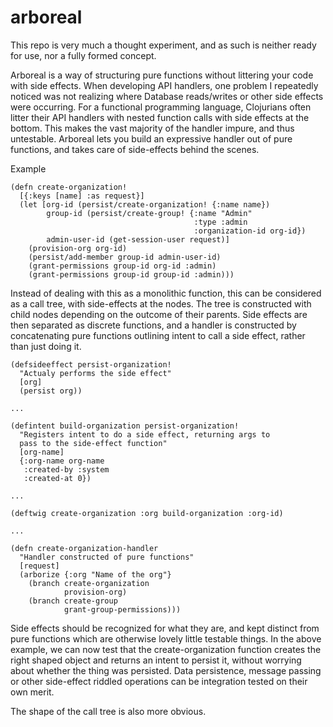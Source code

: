 # arboreal

This repo is very much a thought experiment, and as such is neither ready
for use, nor a fully formed concept.

Arboreal is a way of structuring pure functions without littering your code with
side effects. When developing API handlers, one problem I repeatedly noticed
was not realizing where Database reads/writes or other side effects were
occurring. For a functional programming language, Clojurians often litter
their API handlers with nested function calls with side effects at the bottom.
This makes the vast majority of the handler impure, and thus untestable.
Arboreal lets you build an expressive handler out of pure functions, and takes
care of side-effects behind the scenes.

Example
```
(defn create-organization!
  [{:keys [name] :as request}]
  (let [org-id (persist/create-organization! {:name name})
        group-id (persist/create-group! {:name "Admin"
                                         :type :admin
                                         :organization-id org-id})
        admin-user-id (get-session-user request)]
    (provision-org org-id)
    (persist/add-member group-id admin-user-id)
    (grant-permissions group-id org-id :admin)
    (grant-permissions group-id group-id :admin)))
```
Instead of dealing with this as a monolithic function, this can be considered
as a call tree, with side-effects at the nodes. The tree is constructed with
child nodes depending on the outcome of their parents. Side effects are then
separated as discrete functions, and a handler is constructed by concatenating
pure  functions outlining intent to call a side effect, rather than just doing
it.
```
(defsideeffect persist-organization!
  "Actualy performs the side effect"
  [org]
  (persist org))

...

(defintent build-organization persist-organization!
  "Registers intent to do a side effect, returning args to
  pass to the side-effect function"
  [org-name]
  {:org-name org-name
   :created-by :system
   :created-at 0})

...

(deftwig create-organization :org build-organization :org-id)

...

(defn create-organization-handler
  "Handler constructed of pure functions"
  [request]
  (arborize {:org "Name of the org"}
    (branch create-organization
            provision-org)
    (branch create-group
            grant-group-permissions)))
```

Side effects should be recognized for what they are, and kept distinct from
pure functions which are otherwise lovely little testable things. In the above
example, we can now test that the create-organization function creates the
right shaped object and returns an intent to persist it, without worrying
about whether the thing was persisted. Data persistence, message passing
or other side-effect riddled operations can be integration tested on their
own merit.

The shape of the call tree is also more obvious.
